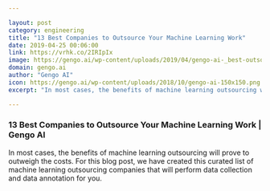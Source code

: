 ```yaml
---

layout: post
category: engineering
title: "13 Best Companies to Outsource Your Machine Learning Work"
date: 2019-04-25 00:06:00
link: https://vrhk.co/2IRIpIx
image: https://gengo.ai/wp-content/uploads/2019/04/gengo-ai-_best-outsourcing-companies.jpg
domain: gengo.ai
author: "Gengo AI"
icon: https://gengo.ai/wp-content/uploads/2018/10/gengo-ai-150x150.png
excerpt: "In most cases, the benefits of machine learning outsourcing will prove to outweigh the costs. For this blog post, we have created this curated list of machine learning outsourcing companies that will perform data collection and data annotation for you."

---
```


### 13 Best Companies to Outsource Your Machine Learning Work | Gengo AI

In most cases, the benefits of machine learning outsourcing will prove to outweigh the costs. For this blog post, we have created this curated list of machine learning outsourcing companies that will perform data collection and data annotation for you.